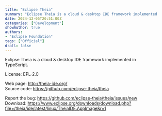```yaml
---
title: "Eclipse Theia"
summary: "Eclipse Theia is a cloud & desktop IDE framework implemented in TypeScript."
date: 2024-12-05T20:51:00Z
categories: ["Development"]
showAuthor: true
authors:
- "Eclipse Foundation"
tags: ["Official"]
draft: false
---
```


Eclipse Theia is a cloud & desktop IDE framework implemented in TypeScript.

License: EPL-2.0

Web page: <http://theia-ide.org/>  
Source code: <https://github.com/eclipse-theia/theia>

Report the bug: <https://github.com/eclipse-theia/theia/issues/new>  
Download: <https://www.eclipse.org/downloads/download.php?file=/theia/ide/latest/linux/TheiaIDE.AppImage&r=1>

